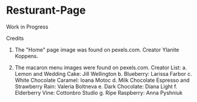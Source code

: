 # Resturant-Page
Work in Progress


Credits

1. The "Home" page image was found on pexels.com. Creator Ylanite Koppens.

2. The macaron menu images were found on pexels.com.
    Creator List:
    a. Lemon and Wedding Cake: Jill Wellington 
    b. Blueberry: Larissa Farbor
    c. White Chocolate Caramel: Ioana Motoc
    d. Milk Chocolate Espresso and Strawberry Rain: Valeria Boltneva
    e. Dark Chocolate: Diana Light
    f. Elderberry Vine: Cottonbro Studio
    g. Ripe Raspberry: Anna Pyshniuk